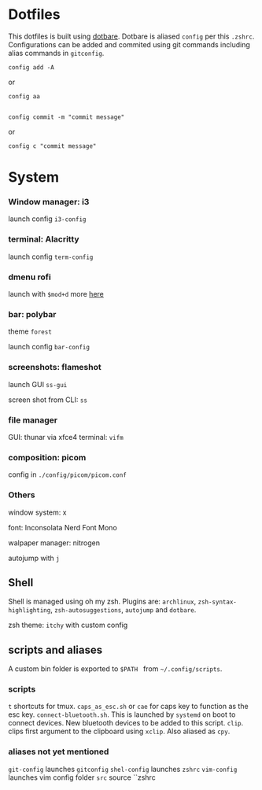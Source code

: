 # Dotfiles

This dotfiles is built using [dotbare](https://github.com/kazhala/dotbare). Dotbare is aliased `config` per this `.zshrc`. Configurations can be added and commited using git commands including alias commands in `gitconfig`.


    config add -A

or

    config aa


    config commit -m "commit message"

or

    config c "commit message"


# System

### Window manager: i3

launch config `i3-config`

### terminal: Alacritty

launch config `term-config`

### dmenu rofi

launch with `$mod+d`
more [here](https://github.com/davatorium/rofi)

### bar: polybar

theme  `forest` 

launch config `bar-config`

### screenshots: flameshot

launch GUI `ss-gui`

screen shot from CLI: `ss`

### file manager

GUI: thunar via xfce4
terminal: `vifm`

### composition: picom

config in `./config/picom/picom.conf`

### Others

window system: x

font: Inconsolata Nerd Font Mono 

walpaper manager: nitrogen

autojump with `j`

## Shell

Shell is managed using oh my zsh. Plugins are: `archlinux`, `zsh-syntax-highlighting`, `zsh-autosuggestions`, `autojump` and `dotbare`.

zsh theme: `itchy` with custom config

## scripts and aliases

A custom bin folder is exported to `$PATH ` from `~/.config/scripts`.

### scripts

`t` shortcuts for tmux.
`caps_as_esc.sh` or `cae` for caps key to function as the esc key.
`connect-bluetooth.sh`. This is launched by `systemd` on boot to connect devices. New bluetooth devices to be added to this script. 
`clip`. clips first argument to the clipboard using `xclip`. Also aliased as `cpy`.

### aliases not yet mentioned

`git-config` launches `gitconfig`
`shel-config` launches `zshrc`
`vim-config` launches vim config folder
`src` source ``zshrc
